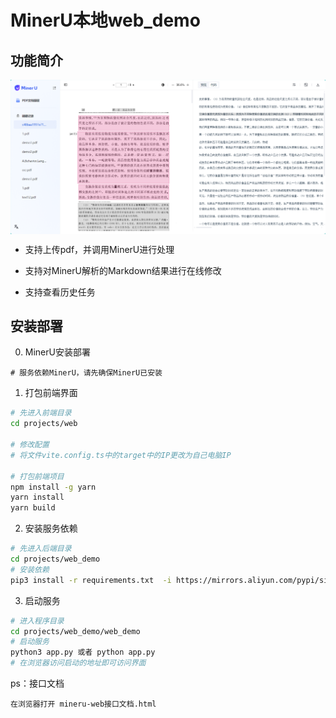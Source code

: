 # MinerU本地web_demo
## 功能简介
<p align="center">
  <img src="images/web_demo_1.png" width="600px" style="vertical-align:middle;">
</p>

- 支持上传pdf，并调用MinerU进行处理

- 支持对MinerU解析的Markdown结果进行在线修改

- 支持查看历史任务

## 安装部署

0. MinerU安装部署

```
# 服务依赖MinerU，请先确保MinerU已安装
```

1. 打包前端界面

```bash
# 先进入前端目录
cd projects/web

# 修改配置
# 将文件vite.config.ts中的target中的IP更改为自己电脑IP

# 打包前端项目
npm install -g yarn
yarn install
yarn build
```

2. 安装服务依赖

```bash
# 先进入后端目录
cd projects/web_demo
# 安装依赖
pip3 install -r requirements.txt  -i https://mirrors.aliyun.com/pypi/simple
```

3. 启动服务

```bash
# 进入程序目录
cd projects/web_demo/web_demo
# 启动服务
python3 app.py 或者 python app.py
# 在浏览器访问启动的地址即可访问界面
```

ps：接口文档

```
在浏览器打开 mineru-web接口文档.html
```
